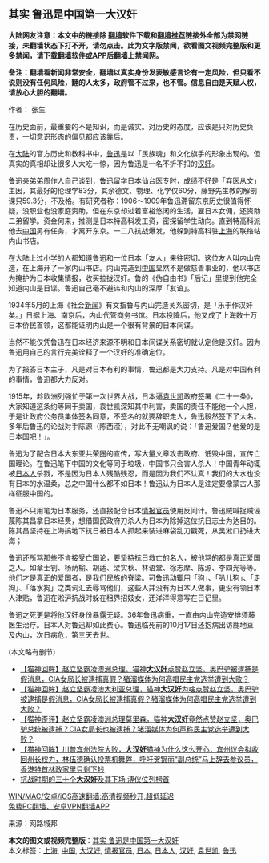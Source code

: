  <h2>其实 鲁迅是中国第一大汉奸</h2> <p class="notice"><b>大陆网友注意：本文中的链接除 <a href="https://github.com/bannedbook/fanqiang" >翻墙</a>软件下载和<a href="https://github.com/killgcd/justmysocks/blob/master/README.md">翻墙推荐</a>链接外全部为禁网链接，未翻墙状态下打不开，请勿点击。此为文字版禁闻，欲看图文视频完整版和更多禁闻，请下载<a href="https://github.com/bannedbook/fanqiang">翻墙软件或APP</a>后翻墙上禁闻网。</p><p>备注：翻墙看新闻非常安全，翻墙以真实身份发表敏感言论有一定风险，但只看不说则没有任何风险，翻的人太多，政府管不过来，也不管。信息自由是天赋人权，请放心大胆的翻墙。</b></p>  <div class="entry"> <p>作者： 张生</p> <p id="conimg">在历史面前，最重要的不是知识，而是诚实。对历史的态度，应该是只对历史负责，一切意识形态的偏见都应该靠后。</p> <p>在<span class='wp_keywordlink_affiliate'><a href="https://www.bannedbook.org/" title="大陆" target="_blank">大陆</a></span>的官方历史和教科书中，<a href="https://www.bannedbook.org/bnews/tag/%e9%b2%81%e8%bf%85/" class="st_tag internal_tag" rel="tag" title="标签 鲁迅 下的日志">鲁迅</a>是以「民族魂」和文化旗手的形象出现的。但真实的真相却让很多人大吃一惊，因为鲁迅是一名不折不扣的<a href="https://www.bannedbook.org/bnews/tag/%E6%B1%89%E5%A5%B8/" class="st_tag internal_tag" rel="tag" title="标签 汉奸 下的日志">汉奸</a>。</p>  <p>鲁迅亲弟弟周作人自己谈到，鲁迅留学<a href="https://www.bannedbook.org/bnews/tag/%e6%97%a5%e6%9c%ac/" class="st_tag internal_tag" rel="tag" title="标签 日本 下的日志">日本</a>仙台医专时，成绩不好是「弃医从文」主因，其最好的伦理学83分，其余德文、物理、化学仅60分，藤野先生教的解剖课只59.3分，不及格。有研究者称：1906～1909年鲁迅滞留东京历史很值得怀疑，没职业也没家庭资助，但在东京却过着富裕悠闲的生活，雇日本女佣，还资助二弟留学。资金何来，推测是日本特高科发工资，密探留学生动向。直到特高科派他去<span class='wp_keywordlink_affiliate'><a href="https://www.bannedbook.org/" title="中国" target="_blank">中国</a></span>另有任务，才离开东京。一二八抗战爆发，他躲到特高科驻<a href="https://www.bannedbook.org/bnews/tag/%e4%b8%8a%e6%b5%b7/" class="st_tag internal_tag" rel="tag" title="标签 上海 下的日志">上海</a>的联络站内山书店。</p> <p>在大陆上过小学的人都知道鲁迅和一位日本「友人」来往密切。这位友人叫内山完造，在上海开了一家内山书店。内山完造到<a href="https://www.bannedbook.org/bnews/tag/%E4%B8%AD%E5%9B%BD/" class="st_tag internal_tag" rel="tag" title="标签 中国 下的日志">中国</a>显然不是做慈善事业的，他以书店为掩护为日本收集情报，收买拉拢汉奸。鲁的《伪自由书》「后记」里提到他完全知道内山是日谍。鲁迅自己毫不避讳和内山的深厚「友谊」。</p> <p>1934年5月的上海《社会<span class='wp_keywordlink_affiliate'><a href="https://www.bannedbook.org/" title="新闻">新闻</a></span>》有文指鲁与内山完造关系密切，是「乐于作汉奸矣。」日据上海、南京后，内山代管商务书馆。日本投降后，他又成了上海数十万日本侨民首领，这都能证明内山是一个很有背景的日本间谍。</p>  <p>当然不能仅凭鲁迅在日本经济来源不明和日本间谍关系密切就认定他是汉奸。因为鲁迅用自己的言行完美诠释了一个汉奸的准确定位。</p> <p>为了报答日本主子，凡是对日本有利的事情，鲁迅都是大力支持。凡是对中国有利的事情，鲁迅都大力反对。</p> <p>1915年，趁欧洲列强忙于第一次世界大战，日本逼<a href="https://www.bannedbook.org/bnews/tag/%e8%a2%81%e4%b8%96%e5%87%af/" class="st_tag internal_tag" rel="tag" title="标签 袁世凯 下的日志">袁世凯</a>政府签署《二十一条》，大家知道这条约等同于卖国，袁世凯深知其中利害，卖国的责任不能他一个人担，于是让政府公务员集体签名同意，不签名的就要辞职走人，鲁迅毅然签下了大名。多年后鲁迅的论战对手陈源（陈西滢），对此不无嘲讽的说：「鲁迅爱国？他爱的是日本国吧！」。</p>  <p>鲁迅为了配合日本大东亚共荣圈的宣传，写大量文章攻击政府、诋毁中国，宣传亡国理论。在鲁迅笔下中国的文化等同于垃圾，中国书只会害人杀人！中国青年动辄被<a href="https://www.bannedbook.org/bnews/tag/%e6%97%a5%e6%9c%ac%e4%ba%ba/" class="st_tag internal_tag" rel="tag" title="标签 日本人 下的日志">日本人</a>杀戮，不是因为日本人残酷残忍，而是因为我们不认真！我们的大水也没有日本的水温柔，总之中国什么都不如日本！鲁迅认为日本人是注定要像蒙古人那样征服中国的。</p> <p>鲁迅不只用笔为日本服务，还直接配合日本<a href="https://www.bannedbook.org/bnews/tag/%E6%83%85%E6%8A%A5%E5%AE%98%E5%91%98/" class="st_tag internal_tag" rel="tag" title="标签 情报官员 下的日志">情报官员</a>使用反间计。鲁迅贼喊捉贼诬蔑陈其昌拿日本经费，想借国民政府刀杀人为日本为除掉这位抗日志士为达目的。陈其昌坚持在上海搞地下抗日被日本人抓起来装进麻袋乱刀戳死，从吴淞口扔进大海；</p> <p>鲁迅还所骂那些不肯接受亡国论，要坚持抗日救亡的名人，被他骂的都是真正爱国之人。如章士钊、杨荫榆、胡适、梁实秋、林语堂、徐志摩、陈源、李四光等等。他们才是真正的爱国者，是我们民族的脊梁。可鲁迅动辄用「狗」、「叭儿狗」、「走狗」、「落水狗」之类词汇去辱骂他们，这些人并没有为日本人做事，更没有领日本人津贴，鲁迅在淞沪抗战时躲在租界招妓女，还洋洋得意写在日记里。</p>  <p>鲁迅之死更是将他汉奸身份暴露无疑。36年鲁迅病重，一直由内山完造安排须藤医生治疗。日本人对鲁迅却如此费心。鲁迅临死前的10月17日还抱病出访鹿地亘及内山，次日病危，第三天去世。</p> <p>(本文略有删节)</p> <ul class='op-related-articles' title='相关阅读'> <li><a href='https://www.bannedbook.org/bnews/bannedvideo/20201202/1440761.html' target='_blank'>【猫神回眸】赵立坚霸凌澳洲总理，猫神<b>大汉奸</b>点赞赵立坚，奥巴驴被逮捕是假消息，CIA女局长被逮捕真假？猪溜媒体为何高唱民主党选举遭到大败？</a></li> <li><a href='https://www.bannedbook.org/bnews/bannedvideo/20201202/1440758.html' target='_blank'>【猫神回眸】赵立坚霸凌澳大利亚总理，猫神<b>大汉奸</b>为啥点赞赵立坚，奥巴驴被逮捕是假消息，CIA女局长被逮捕真假？猪溜媒体为何高唱民主党选举遭到大败？</a></li> <li><a href='https://www.bannedbook.org/bnews/bannedvideo/20201202/1440487.html' target='_blank'>【猫神歪评】赵立坚霸凌澳洲总理莫里森，猫神<b>大汉奸</b>竟然点赞赵立坚，奥巴驴总统被逮捕？CIA女局长也被逮捕？猪溜媒体为何声称民主党选举遭到大败？</a></li> <li><a href='https://www.bannedbook.org/bnews/bannedvideo/20201129/1439070.html' target='_blank'>【猫神回眸】川普宾州法院大败，<b>大汉奸</b>猫神为什么这么开心，宾州议会拟收回州长权力，林伍德确认投票机舞弊，呼吁贺锦丽“副总统”马上辞去参议员，香港特首林政家里只剩下钱</a></li> <li><a href='https://www.bannedbook.org/bnews/lifebaike/20200906/1391741.html' target='_blank'>抗战时期的三十个<b>大汉奸</b>及其下场 溥仪位列榜首</a></li> </ul> <p class="texttj"> <a href="https://github.com/bannedbook/fanqiang/wiki/V2ray%E6%9C%BA%E5%9C%BA" target="_blank">WIN/MAC/安卓/iOS高速翻墙:高清视频秒开,超低延迟</a><br/> <a href="https://github.com/bannedbook/fanqiang/wiki/%E7%A6%81%E9%97%BB%E7%BD%91%E5%AE%89%E5%8D%93%E7%BF%BB%E5%A2%99%E6%96%B0%E9%97%BBAPP" target="_blank">免费PC翻墙、安卓VPN翻墙APP</a></p><p> 来源：网路城邦 </p><a name='sharetosocial'></a>       <div><b>本文的图文或视频完整版</b>：<a href='https://www.bannedbook.org/bnews/cnnews/20210213/1486568.html'>其实 鲁迅是中国第一大汉奸</a></div>  </div><!--END ENTRY--> <div class="postfooter"> <div>本文标签：<a href="https://www.bannedbook.org/bnews/tag/%e4%b8%8a%e6%b5%b7/" rel="tag">上海</a>, <a href="https://www.bannedbook.org/bnews/tag/%E4%B8%AD%E5%9B%BD/" rel="tag">中国</a>, <a href="https://www.bannedbook.org/bnews/tag/%E5%A4%A7%E6%B1%89%E5%A5%B8/" rel="tag">大汉奸</a>, <a href="https://www.bannedbook.org/bnews/tag/%E6%83%85%E6%8A%A5%E5%AE%98%E5%91%98/" rel="tag">情报官员</a>, <a href="https://www.bannedbook.org/bnews/tag/%e6%97%a5%e6%9c%ac/" rel="tag">日本</a>, <a href="https://www.bannedbook.org/bnews/tag/%e6%97%a5%e6%9c%ac%e4%ba%ba/" rel="tag">日本人</a>, <a href="https://www.bannedbook.org/bnews/tag/%E6%B1%89%E5%A5%B8/" rel="tag">汉奸</a>, <a href="https://www.bannedbook.org/bnews/tag/%e8%a2%81%e4%b8%96%e5%87%af/" rel="tag">袁世凯</a>, <a href="https://www.bannedbook.org/bnews/tag/%e9%b2%81%e8%bf%85/" rel="tag">鲁迅</a></div>  </div><!--END POSTFOOTER--> 